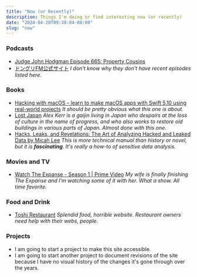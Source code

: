 ```yaml
---
title: "Now (or Recently)"
description: Things I'm doing or find interesting now (or recently)
date: "2024-04-20T09:38:04-08:00"
slug: "now"
---
```


### Podcasts

- [Judge John Hodgman Episode 665: Property Cousins](https://maximumfun.org/episodes/judge-john-hodgman/episode-665-property-cousins/)
- [ドングリFM公式サイト](https://donguri.fm/) *I don't know why they don't have recent episodes listed here.*

### Books

- [Hacking with macOS – learn to make macOS apps with Swift 5.10 using real-world projects](https://www.hackingwithswift.com/store/hacking-with-macos) *It should be pretty obvious what this one is about.*
- [Lost Japan](https://www.penguin.co.uk/books/273227/lost-japan-by-kerr-alex/9780141979755) *Alex Kerr is a gaijin living in Japan who despairs at the loss of culture in the name of progress, and who also works to restore old buildings in various parts of Japan. Almost done with this one.*
- [Hacks, Leaks, and Revelations: The Art of Analyzing Hacked and Leaked Data by Micah Lee](https://hacksandleaks.com/) *This is more technical manual than history or novel, but it is **fascinating**. It's really a how-to of sensitive data analysis.*

### Movies and TV

- [Watch The Expanse - Season 1 | Prime Video](https://www.amazon.com/The-Expanse-Season-1/dp/B08B48L4CQ) *My wife is finally finishing The Expanse and I'm watching some of it with her. What a show. All time favorite.*

### Food and Drink

- [Toshi Restaurant](https://toshirestaurant.wixsite.com/beaverton) *Splendid food, horrible website. Restaurant owners need help with their webs, people.*

### Projects

- I am going to start a project to make this site accessible.
- I am going to start another project to document revisions of the site because I have no visual history of the changes it's gone through over the years.
